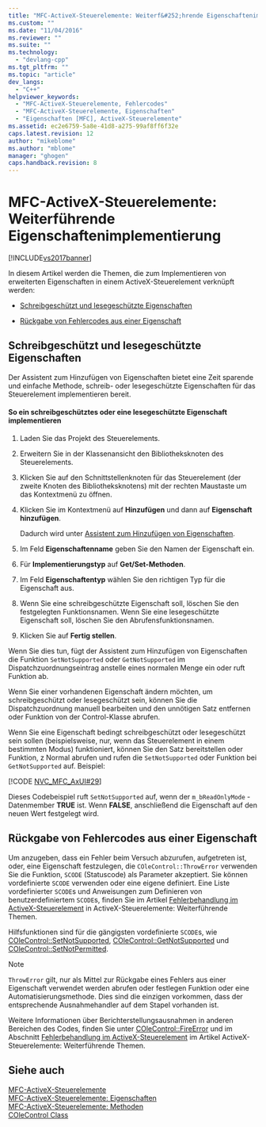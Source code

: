 ```yaml
---
title: "MFC-ActiveX-Steuerelemente: Weiterf&#252;hrende Eigenschaftenimplementierung | Microsoft Docs"
ms.custom: ""
ms.date: "11/04/2016"
ms.reviewer: ""
ms.suite: ""
ms.technology: 
  - "devlang-cpp"
ms.tgt_pltfrm: ""
ms.topic: "article"
dev_langs: 
  - "C++"
helpviewer_keywords: 
  - "MFC-ActiveX-Steuerelemente, Fehlercodes"
  - "MFC-ActiveX-Steuerelemente, Eigenschaften"
  - "Eigenschaften [MFC], ActiveX-Steuerelemente"
ms.assetid: ec2e6759-5a8e-41d8-a275-99af8ff6f32e
caps.latest.revision: 12
author: "mikeblome"
ms.author: "mblome"
manager: "ghogen"
caps.handback.revision: 8
---
```

# MFC-ActiveX-Steuerelemente: Weiterf&#252;hrende Eigenschaftenimplementierung
[!INCLUDE[vs2017banner](../assembler/inline/includes/vs2017banner.md)]

In diesem Artikel werden die Themen, die zum Implementieren von erweiterten Eigenschaften in einem ActiveX\-Steuerelement verknüpft werden:  
  
-   [Schreibgeschützt und lesegeschützte Eigenschaften](#_core_read2donly_and_write2donly_properties)  
  
-   [Rückgabe von Fehlercodes aus einer Eigenschaft](#_core_returning_error_codes_from_a_property)  
  
##  <a name="_core_read2donly_and_write2donly_properties"></a> Schreibgeschützt und lesegeschützte Eigenschaften  
 Der Assistent zum Hinzufügen von Eigenschaften bietet eine Zeit sparende und einfache Methode, schreib\- oder lesegeschützte Eigenschaften für das Steuerelement implementieren bereit.  
  
#### So ein schreibgeschütztes oder eine lesegeschützte Eigenschaft implementieren  
  
1.  Laden Sie das Projekt des Steuerelements.  
  
2.  Erweitern Sie in der Klassenansicht den Bibliotheksknoten des Steuerelements.  
  
3.  Klicken Sie auf den Schnittstellenknoten für das Steuerelement \(der zweite Knoten des Bibliotheksknotens\) mit der rechten Maustaste um das Kontextmenü zu öffnen.  
  
4.  Klicken Sie im Kontextmenü auf **Hinzufügen** und dann auf **Eigenschaft hinzufügen**.  
  
     Dadurch wird unter [Assistent zum Hinzufügen von Eigenschaften](../ide/names-add-property-wizard.md).  
  
5.  Im Feld **Eigenschaftenname** geben Sie den Namen der Eigenschaft ein.  
  
6.  Für **Implementierungstyp** auf **Get\/Set\-Methoden**.  
  
7.  Im Feld **Eigenschaftentyp** wählen Sie den richtigen Typ für die Eigenschaft aus.  
  
8.  Wenn Sie eine schreibgeschützte Eigenschaft soll, löschen Sie den festgelegten Funktionsnamen.  Wenn Sie eine lesegeschützte Eigenschaft soll, löschen Sie den Abrufensfunktionsnamen.  
  
9. Klicken Sie auf **Fertig stellen**.  
  
 Wenn Sie dies tun, fügt der Assistent zum Hinzufügen von Eigenschaften die Funktion `SetNotSupported` oder `GetNotSupported` im Dispatchzuordnungseintrag anstelle eines normalen Menge ein oder ruft Funktion ab.  
  
 Wenn Sie einer vorhandenen Eigenschaft ändern möchten, um schreibgeschützt oder lesegeschützt sein, können Sie die Dispatchzuordnung manuell bearbeiten und den unnötigen Satz entfernen oder Funktion von der Control\-Klasse abrufen.  
  
 Wenn Sie eine Eigenschaft bedingt schreibgeschützt oder lesegeschützt sein sollen \(beispielsweise, nur, wenn das Steuerelement in einem bestimmten Modus\) funktioniert, können Sie den Satz bereitstellen oder Funktion, z Normal abrufen und rufen die `SetNotSupported` oder Funktion bei `GetNotSupported` auf.  Beispiel:  
  
 [!CODE [NVC_MFC_AxUI#29](../CodeSnippet/VS_Snippets_Cpp/NVC_MFC_AxUI#29)]  
  
 Dieses Codebeispiel ruft `SetNotSupported` auf, wenn der `m_bReadOnlyMode` \- Datenmember **TRUE** ist.  Wenn **FALSE**, anschließend die Eigenschaft auf den neuen Wert festgelegt wird.  
  
##  <a name="_core_returning_error_codes_from_a_property"></a> Rückgabe von Fehlercodes aus einer Eigenschaft  
 Um anzugeben, dass ein Fehler beim Versuch abzurufen, aufgetreten ist, oder, eine Eigenschaft festzulegen, die `COleControl::ThrowError` verwenden Sie die Funktion, `SCODE` \(Statuscode\) als Parameter akzeptiert.  Sie können vordefinierte `SCODE` verwenden oder eine eigene definiert.  Eine Liste vordefinierter `SCODE`s und Anweisungen zum Definieren von benutzerdefiniertem `SCODE`s, finden Sie im Artikel [Fehlerbehandlung im ActiveX\-Steuerelement](../mfc/mfc-activex-controls-advanced-topics.md) in ActiveX\-Steuerelemente: Weiterführende Themen.  
  
 Hilfsfunktionen sind für die gängigsten vordefinierte `SCODE`s, wie [COleControl::SetNotSupported](../Topic/COleControl::SetNotSupported.md), [COleControl::GetNotSupported](../Topic/COleControl::GetNotSupported.md) und [COleControl::SetNotPermitted](../Topic/COleControl::SetNotPermitted.md).  
  
> [!NOTE]
>  `ThrowError` gilt, nur als Mittel zur Rückgabe eines Fehlers aus einer Eigenschaft verwendet werden abrufen oder festlegen Funktion oder eine Automatisierungsmethode.  Dies sind die einzigen vorkommen, dass der entsprechende Ausnahmehandler auf dem Stapel vorhanden ist.  
  
 Weitere Informationen über Berichterstellungsausnahmen in anderen Bereichen des Codes, finden Sie unter [COleControl::FireError](../Topic/COleControl::FireError.md) und im Abschnitt [Fehlerbehandlung im ActiveX\-Steuerelement](../mfc/mfc-activex-controls-advanced-topics.md) im Artikel ActiveX\-Steuerelemente: Weiterführende Themen.  
  
## Siehe auch  
 [MFC\-ActiveX\-Steuerelemente](../mfc/mfc-activex-controls.md)   
 [MFC\-ActiveX\-Steuerelemente: Eigenschaften](../mfc/mfc-activex-controls-properties.md)   
 [MFC\-ActiveX\-Steuerelemente: Methoden](../mfc/mfc-activex-controls-methods.md)   
 [COleControl Class](../mfc/reference/colecontrol-class.md)